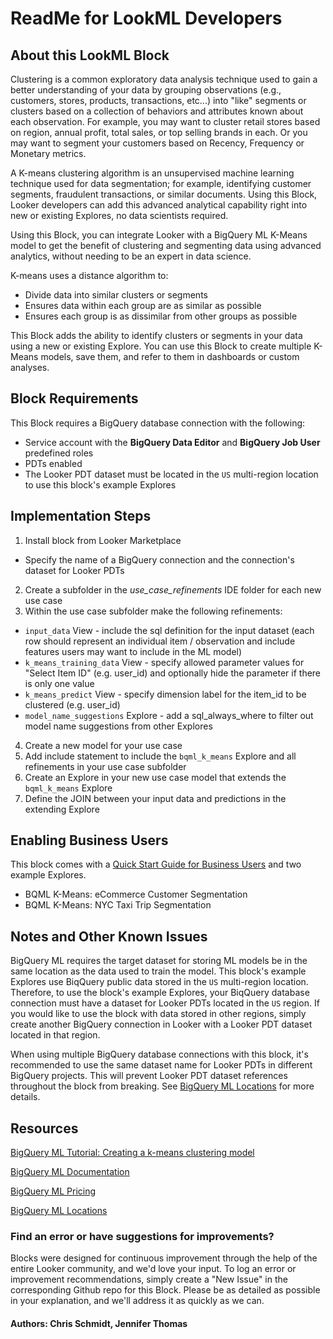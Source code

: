 
# ReadMe for LookML Developers


## About this LookML Block

Clustering is a common exploratory data analysis technique used to gain a better understanding of your data by
grouping observations (e.g., customers, stores, products, transactions, etc...) into "like" segments or clusters
based on a collection of behaviors and attributes known about each observation. For example, you may want to
cluster retail stores based on region, annual profit, total sales, or top selling brands in each.
Or you may want to segment your customers based on Recency, Frequency or Monetary metrics.

A K-means clustering algorithm is an unsupervised machine learning technique used for data segmentation; for
example, identifying customer segments, fraudulent transactions, or similar documents. Using this Block, Looker
developers can add this advanced analytical capability right into new or existing Explores, no data scientists
required.

Using this Block, you can integrate Looker with a BigQuery ML K-Means model to get the benefit of clustering
and segmenting data using advanced analytics, without needing to be an expert in data science.

K-means uses a distance algorithm to:
- Divide data into similar clusters or segments
- Ensures data within each group are as similar as possible
- Ensures each group is as dissimilar from other groups as possible

This Block adds the ability to identify clusters or segments in your data using a new or existing Explore. You
can use this Block to create multiple K-Means models, save them, and refer to them in dashboards or custom
analyses.


## Block Requirements

This Block requires a BigQuery database connection with the following:
- Service account with the **BigQuery Data Editor** and **BigQuery Job User** predefined roles
- PDTs enabled
- The Looker PDT dataset must be located in the `US` multi-region location to use this block's example Explores


## Implementation Steps

1. Install block from Looker Marketplace
  - Specify the name of a BigQuery connection and the connection's dataset for Looker PDTs
2. Create a subfolder in the *use_case_refinements* IDE folder for each new use case
3. Within the use case subfolder make the following refinements:
  -  `input_data` View - include the sql definition for the input dataset (each row should represent an individual item / observation and include features users may want to include in the ML model)
  -  `k_means_training_data` View - specify allowed parameter values for "Select Item ID" (e.g. user_id) and optionally hide the parameter if there is only one value
  -  `k_means_predict` View - specify dimension label for the item_id to be clustered (e.g. user_id)
  -  `model_name_suggestions` Explore - add a sql_always_where to filter out model name suggestions from other Explores
4. Create a new model for your use case
5. Add include statement to include the `bqml_k_means` Explore and all refinements in your use case subfolder
6. Create an Explore in your new use case model that extends the `bqml_k_means` Explore
7. Define the JOIN between your input data and predictions in the extending Explore


## Enabling Business Users

This block comes with a [Quick Start Guide for Business Users](/projects/bqml_k_means_block/documents/QUICK_START_GUIDE.md) and two example Explores.
- BQML K-Means: eCommerce Customer Segmentation
- BQML K-Means: NYC Taxi Trip Segmentation


## Notes and Other Known Issues

BigQuery ML requires the target dataset for storing ML models be in the same location as the data used to
train the model. This block's example Explores use BiqQuery public data stored in the `US` multi-region location.
Therefore, to use the block's example Explores, your BiqQuery database connection must have a dataset for Looker
PDTs located in the `US` region. If you would like to use the block with data stored in other regions, simply
create another BigQuery connection in Looker with a Looker PDT dataset located in that region.

When using multiple BigQuery database connections with this block, it's recommended to use the same dataset
name for Looker PDTs in different BigQuery projects. This will prevent Looker PDT dataset references throughout
the block from breaking.
See [BigQuery ML Locations](https://cloud.google.com/bigquery-ml/docs/locations) for more details.


## Resources

[BigQuery ML Tutorial: Creating a k-means clustering model](https://cloud.google.com/bigquery-ml/docs/kmeans-tutorial)

[BigQuery ML Documentation](https://cloud.google.com/bigquery-ml/docs)

[BigQuery ML Pricing](https://cloud.google.com/bigquery-ml/pricing#bqml)

[BigQuery ML Locations](https://cloud.google.com/bigquery-ml/docs/locations)


### Find an error or have suggestions for improvements?
Blocks were designed for continuous improvement through the help of the entire Looker community, and we'd love your input. To log an error or improvement recommendations, simply create a "New Issue" in the corresponding Github repo for this Block. Please be as detailed as possible in your explanation, and we'll address it as quickly as we can.


#### Authors: Chris Schmidt, Jennifer Thomas
